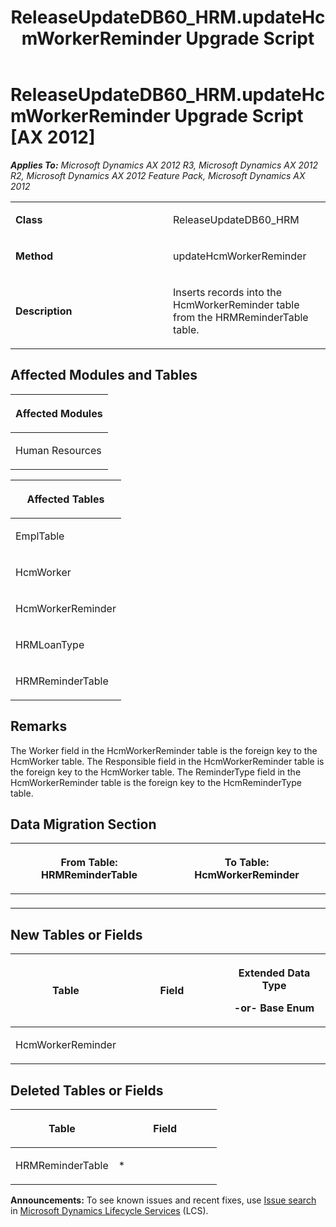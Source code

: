 ﻿---
title: ReleaseUpdateDB60_HRM.updateHcmWorkerReminder Upgrade Script
TOCTitle: ReleaseUpdateDB60_HRM.updateHcmWorkerReminder Upgrade Script
ms:assetid: ad00542a-e789-33d5-554d-04cef848aaf9
ms:mtpsurl: https://msdn.microsoft.com/en-us/library/JJ686514(v=AX.60)
ms:contentKeyID: 49710469
ms.date: 05/18/2015
mtps_version: v=AX.60
---

# ReleaseUpdateDB60\_HRM.updateHcmWorkerReminder Upgrade Script [AX 2012]


_**Applies To:** Microsoft Dynamics AX 2012 R3, Microsoft Dynamics AX 2012 R2, Microsoft Dynamics AX 2012 Feature Pack, Microsoft Dynamics AX 2012_

<table>
<colgroup>
<col style="width: 50%" />
<col style="width: 50%" />
</colgroup>
<tbody>
<tr class="odd">
<td><p><strong>Class</strong></p></td>
<td><p>ReleaseUpdateDB60_HRM</p></td>
</tr>
<tr class="even">
<td><p><strong>Method</strong></p></td>
<td><p>updateHcmWorkerReminder</p></td>
</tr>
<tr class="odd">
<td><p><strong>Description</strong></p></td>
<td><p>Inserts records into the HcmWorkerReminder table from the HRMReminderTable table.</p></td>
</tr>
</tbody>
</table>


## Affected Modules and Tables

<table>
<colgroup>
<col style="width: 100%" />
</colgroup>
<thead>
<tr class="header">
<th><p>Affected Modules</p></th>
</tr>
</thead>
<tbody>
<tr class="odd">
<td><p>Human Resources</p></td>
</tr>
</tbody>
</table>


<table>
<colgroup>
<col style="width: 100%" />
</colgroup>
<thead>
<tr class="header">
<th><p>Affected Tables</p></th>
</tr>
</thead>
<tbody>
<tr class="odd">
<td><p>EmplTable</p></td>
</tr>
<tr class="even">
<td><p>HcmWorker</p></td>
</tr>
<tr class="odd">
<td><p>HcmWorkerReminder</p></td>
</tr>
<tr class="even">
<td><p>HRMLoanType</p></td>
</tr>
<tr class="odd">
<td><p>HRMReminderTable</p></td>
</tr>
</tbody>
</table>


## Remarks

The Worker field in the HcmWorkerReminder table is the foreign key to the HcmWorker table. The Responsible field in the HcmWorkerReminder table is the foreign key to the HcmWorker table. The ReminderType field in the HcmWorkerReminder table is the foreign key to the HcmReminderType table.

## Data Migration Section

<table>
<colgroup>
<col style="width: 50%" />
<col style="width: 50%" />
</colgroup>
<thead>
<tr class="header">
<th><p>From Table: HRMReminderTable</p></th>
<th><p>To Table: HcmWorkerReminder</p></th>
</tr>
</thead>
<tbody>
<tr class="odd">
<td><p></p></td>
<td><p></p></td>
</tr>
</tbody>
</table>


## New Tables or Fields

<table>
<colgroup>
<col style="width: 33%" />
<col style="width: 33%" />
<col style="width: 33%" />
</colgroup>
<thead>
<tr class="header">
<th><p>Table</p></th>
<th><p>Field</p></th>
<th><p>Extended Data Type</p>
<p>-or- Base Enum</p></th>
</tr>
</thead>
<tbody>
<tr class="odd">
<td><p>HcmWorkerReminder</p></td>
<td><p></p></td>
<td><p></p></td>
</tr>
</tbody>
</table>


## Deleted Tables or Fields

<table>
<colgroup>
<col style="width: 50%" />
<col style="width: 50%" />
</colgroup>
<thead>
<tr class="header">
<th><p>Table</p></th>
<th><p>Field</p></th>
</tr>
</thead>
<tbody>
<tr class="odd">
<td><p>HRMReminderTable</p></td>
<td><p>*</p></td>
</tr>
</tbody>
</table>

  
**Announcements:** To see known issues and recent fixes, use [Issue search](http://go.microsoft.com/fwlink/?linkid=389258) in [Microsoft Dynamics Lifecycle Services](http://go.microsoft.com/fwlink/?linkid=306505) (LCS).


